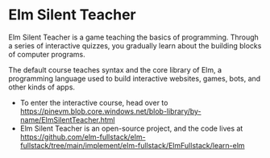 # Elm Silent Teacher

Elm Silent Teacher is a game teaching the basics of programming. Through a series of interactive quizzes, you gradually learn about the building blocks of computer programs.

The default course teaches syntax and the core library of Elm, a programming language used to build interactive websites, games, bots, and other kinds of apps.

+ To enter the interactive course, head over to https://pinevm.blob.core.windows.net/blob-library/by-name/ElmSilentTeacher.html
+ Elm Silent Teacher is an open-source project, and the code lives at https://github.com/elm-fullstack/elm-fullstack/tree/main/implement/elm-fullstack/ElmFullstack/learn-elm
